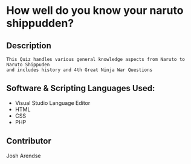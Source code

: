 # How well do you know your naruto shippudden?
## Description
```
This Quiz handles various general knowledge aspects from Naruto to Naruto Shippuden
and includes history and 4th Great Ninja War Questions
```
## Software & Scripting Languages Used:
- Visual Studio Language Editor
- HTML
- CSS
- PHP

## Contributor
Josh Arendse